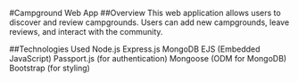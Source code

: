 #Campground Web App
##Overview
This web application allows users to discover and review campgrounds. Users can add new campgrounds, leave reviews, and interact with the community.

##Technologies Used
Node.js
Express.js
MongoDB
EJS (Embedded JavaScript)
Passport.js (for authentication)
Mongoose (ODM for MongoDB)
Bootstrap (for styling)
